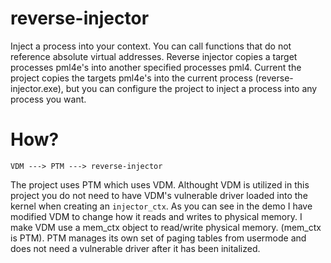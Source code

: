 # reverse-injector

Inject a process into your context. You can call functions that do not reference absolute virtual addresses. Reverse injector copies a target processes pml4e's into another specified 
processes pml4. Current the project copies the targets pml4e's into the current process (reverse-injector.exe), but you can configure the project to inject a process into any process
you want.

# How?

```
VDM ---> PTM ---> reverse-injector
```

The project uses PTM which uses VDM. Althought VDM is utilized in this project you do not need to have VDM's vulnerable driver loaded into the kernel when creating an `injector_ctx`. 
As you can see in the demo I have modified VDM to change how it reads and writes to physical memory. I make VDM use a mem_ctx object to read/write physical memory. (mem_ctx is PTM). 
PTM manages its own set of paging tables from usermode and does not need a vulnerable driver after it has been initalized. 
